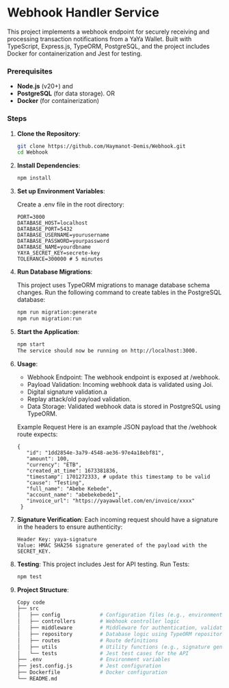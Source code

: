 # Webhook Handler Service

This project implements a webhook endpoint for securely receiving and processing transaction notifications from a YaYa Wallet. Built with TypeScript, Express.js, TypeORM, PostgreSQL, and the project includes Docker for containerization and Jest for testing.

### Prerequisites

- **Node.js** (v20+) and
- **PostgreSQL** (for data storage).
  OR
- **Docker** (for containerization)

### Steps

1. **Clone the Repository**:

   ```bash
   git clone https://github.com/Haymanot-Demis/Webhook.git
   cd Webhook

   ```

2. **Install Dependencies**:

   ```bash
   npm install
   ```

3. **Set up Environment Variables**:

   Create a .env file in the root directory:

   ```
   PORT=3000
   DATABASE_HOST=localhost
   DATABASE_PORT=5432
   DATABASE_USERNAME=yourusername
   DATABASE_PASSWORD=yourpassword
   DATABASE_NAME=yourdbname
   YAYA_SECRET_KEY=secrete-key
   TOLERANCE=300000 # 5 minutes
   ```

4. **Run Database Migrations**:

   This project uses TypeORM migrations to manage database schema changes. Run the following command to create tables in the PostgreSQL database:

   ```bash
   npm run migration:generate
   npm run migration:run
   ```

5. **Start the Application**:

   ```bash
   npm start
   The service should now be running on http://localhost:3000.

   ```

6. **Usage**:

   - Webhook Endpoint: The webhook endpoint is exposed at /webhook.
   - Payload Validation: Incoming webhook data is validated using Joi.
   - Digital signature validation.a
   - Replay attack/old payload validation.
   - Data Storage: Validated webhook data is stored in PostgreSQL using TypeORM.

   Example Request
   Here is an example JSON payload that the /webhook route expects:

   ```
   {
      "id": "1dd2854e-3a79-4548-ae36-97e4a18ebf81",
      "amount": 100,
      "currency": "ETB",
      "created_at_time": 1673381836,
      "timestamp": 1701272333, # update this timestamp to be valid
      "cause": "Testing",
      "full_name": "Abebe Kebede",
      "account_name": "abebekebede1",
      "invoice_url": "https://yayawallet.com/en/invoice/xxxx"
    }
   ```

7. **Signature Verification**:
   Each incoming request should have a signature in the headers to ensure authenticity:

   ```
   Header Key: yaya-signature
   Value: HMAC SHA256 signature generated of the payload with the SECRET_KEY.

   ```

8. **Testing**:
   This project includes Jest for API testing. Run Tests:

   ```bash
   npm test

   ```

9. **Project Structure**:
   ```bash
   Copy code
   ├── src
   │   ├── config             # Configuration files (e.g., environment variables)
   │   ├── controllers        # Webhook controller logic
   │   ├── middleware         # Middleware for authentication, validation, etc.
   │   ├── repository         # Database logic using TypeORM repositories
   │   ├── routes             # Route definitions
   │   ├── utils              # Utility functions (e.g., signature generation)
   │   └── tests              # Jest test cases for the API
   ├── .env                   # Environment variables
   ├── jest.config.js         # Jest configuration
   ├── Dockerfile             # Docker configuration
   └── README.md
   ```
